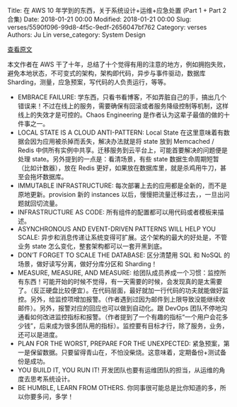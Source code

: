 Title: 在 AWS 10 年学到的东西，关于系统设计+运维+应急处置 (Part 1 + Part 2合集)
Date: 2018-01-21 00:00
Modified: 2018-01-21 00:00
Slug: verses/5590f096-99d8-4f5c-9edf-2656047bf762
Category: verses
Authors: Ju Lin
verse_category: System Design

[查看原文](https://hackernoon.com/10-lessons-from-10-years-of-aws-part-1-258b56703fcf)

本文作者在 AWS 干了十年，总结了十个觉得有用的注意的地方，例如拥抱失败，避免本地状态，不可变式的架构，架构即代码，异步与事件驱动，数据库 Sharding，测量，应急预案，写代码的人负责运行，等等。

* EMBRACE FAILURE: 学东西，只看书看博客，不如弄脏自己的手，搞出几个错误来！不过在线上的服务，需要确保有回滚或者服务降级控制等机制，这样线上的失效才是可控的。Chaos Engineering 是作者认为这辈子最值的做的十件事之一。
* LOCAL STATE IS A CLOUD ANTI-PATTERN: Local State 在这里意味着有数据会因为应用被杀掉而丢失，解决办法就是将 state 放到 Memcached / Redis 中供所有实例中共享。迁移服务到云平台上，可能首要解决的问题便是处理 state。另外提到的一点是：看清场景，有些 state 数据生命周期短暂（比如计数器），放在 Redis 更好，如果放在数据库里，就是杀鸡用牛刀，甚至会拖坏数据库。
* IMMUTABLE INFRASTRUCTURE: 每次部署上去的应用都是全新的，而不是原地更新。provision 新的 instances 以后，慢慢把流量迁移过去，，一旦出问题就回切流量。
* INFRASTRUCTURE AS CODE: 所有组件的配置都可以用代码或者模板来描述。
* ASYNCHRONOUS AND EVENT-DRIVEN PATTERNS WILL HELP YOU SCALE: 异步和消息传递让系统变得可扩展。这个架构的最大的好处是，不管业务 state 怎么变化，整套架构都可以一套开黑到底。
* DON’T FORGET TO SCALE THE DATABASE: 区分清楚用 SQL 和 NoSQL 的场景，做好读写分离，做好分库分区和 Sharding！
* MEASURE, MEASURE, AND MEASURE: 给团队成员养成一个习惯：监控所有东西！可能开始的时候不觉得，有一天需要的时候，会发现真的是太需要了。（反正硬盘比较便宜）。在代码层面，最好就加一行代码的功夫就能做好监控。另外，给监控项增加报警。（作者遇到过因为邮件到上限导致没能继续收邮件）。另外，报警对应的回应也可以做到自动化。跟 DevOps 团队不停地沟通看如何改进监控指标和报警。（作者提到了一个有趣的指标“一个用户会花多少钱”，后来成为很多团队用的指标）。监控要有目标才行，除了服务，业务，还可以是进度。
* PLAN FOR THE WORST, PREPARE FOR THE UNEXPECTED: 紧急预案，第一是保留数据。只要留得青山在，不怕没柴烧。这意味着，定期备份+测试备份是成功。
* YOU BUILD IT, YOU RUN IT! 开发团队也要有运维团队的担当，从运维的角度去思考系统设计。
* BE HUMBLE, LEARN FROM OTHERS. 你同事很可能总是比你知道的多，所以你要多问，多学！
